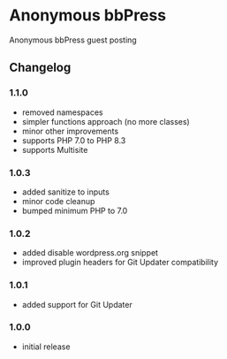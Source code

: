 # Anonymous bbPress

Anonymous bbPress guest posting

## Changelog

### 1.1.0
- removed namespaces
- simpler functions approach (no more classes)
- minor other improvements
- supports PHP 7.0 to PHP 8.3
- supports Multisite

### 1.0.3
- added sanitize to inputs
- minor code cleanup
- bumped minimum PHP to 7.0

### 1.0.2
- added disable wordpress.org snippet
- improved plugin headers for Git Updater compatibility

### 1.0.1
- added support for Git Updater

### 1.0.0
- initial release
